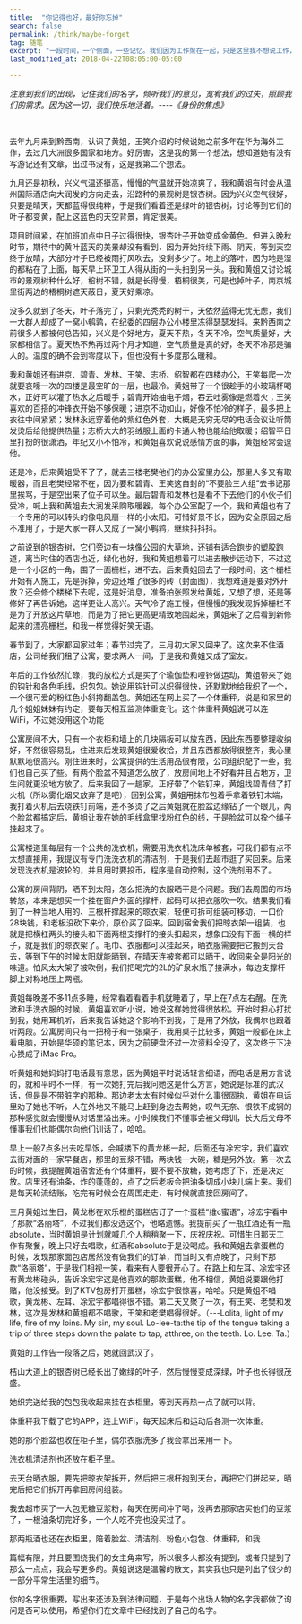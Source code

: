 ```yaml
---
title:  "你记得也好，最好你忘掉"
search: false
permalink: /think/maybe-forget
tag: 随笔
excerpt: "一段时间，一个侧面，一些记忆。我们因为工作聚在一起，只是这里我不想说工作，只想说说你"
last_modified_at: 2018-04-22T08:05:00-05:00

---
```




*注意到我们的出现，记住我们的名字，倾听我们的意见，宽宥我们的过失，照顾我们的需求。因为这一切，我们快乐地活着。----《身份的焦虑》*

​        

去年九月来到黔西南，认识了黄姐，王笑介绍的时候说她之前多年在华为海外工作，去过几大洲很多国家和地方。好厉害，这是我的第一个想法，想知道她有没有写游记还有文章，出过书没有，这是我第二个想法。

九月还是初秋，兴义气温还挺高，慢慢的气温就开始凉爽了，我和黄姐有时会从温州国际酒店向大润发的方向走去，沿路种的景观树是银杏树。因为兴义空气很好，只要是晴天，天都蓝得很纯粹，于是我们看着还是绿叶的银杏树，讨论等到它们的叶子都变黄，配上这蓝色的天空背景，肯定很美。

项目时间紧，在加班加点中日子过得很快，银杏叶子开始变成金黄色。但进入晚秋时节，期待中的黄叶蓝天的美景却没有看到，因为开始持续下雨、阴天，等到天空终于放晴，大部分叶子已经被雨打风吹去，没剩多少了。地上的落叶，因为地是湿的都粘在了上面，每天早上环卫工人得从街的一头扫到另一头。我和黄姐又讨论城市的景观树种什么好，榕树不错，就是长得慢，梧桐很美，可是也掉叶子，南京城里街两边的梧桐树遮天蔽日，夏天好乘凉。

没多久就到了冬天，叶子落完了，只剩光秃秃的树干，天依然蓝得无忧无虑，我们一大群人却成了一窝小鹌鹑，在纪委的四层办公小楼里冻得瑟瑟发抖。来黔西南之前很多人都被何总告知，兴义是个好地方，夏天不热，冬天不冷，空气质量好，大家都相信了。夏天热不热再过两个月才知道，空气质量是真的好，冬天不冷那是骗人的。温度的确不会到零度以下，但也没有十多度那么暖和。

我和黄姐还有进京、碧青、发林、王笑、志桥、绍智都在四楼办公，王笑每爬一次就要哀嚎一次的四楼是最空旷的一层，也最冷。黄姐带了一个很趁手的小玻璃杯喝水，正好可以灌了热水之后暖手；碧青开始抽电子烟，吞云吐雾像是燃着火；王笑喜欢的百搭的冲锋衣开始不够保暖；进京不动如山，好像不怕冷的样子，最多把上衣往中间紧紧；发林永远穿着他的紫红色外套，大概是无穷无尽的电话会议让听筒发烫后给他提供热量；志桥大大的羽绒服上面的卡通人物也能给他取暖；绍智平日里打扮的很潇洒，年纪又小不怕冷，和黄姐喜欢说说感情方面的事，黄姐经常会逗他。

还是冷，后来黄姐受不了了，就去三楼老樊他们的办公室里办公，那里人多又有取暖器，而且老樊经常不在，因为要和碧青、王笑这自封的“不要脸三人组”去书记那里挨骂，于是空出来了位子可以坐。最后碧青和发林也是看不下去他们的小伙子们受冷，喊上我和黄姐去大润发采购取暖器，每个办公室配了一个，我和黄姐也有了一个专用的可以转头的像电风扇一样的小太阳。可惜好景不长，因为安全原因之后不准用了，于是大家一群人又成了一窝小鹌鹑，继续抖抖抖。

之前说到的银杏树，它们旁边有一块像公园的大草地，还铺有适合跑步的塑胶跑道，离当时住的酒店也近，绿化也好，我和黄姐想着可以进去散步运动下，不过这是一个小区的一角，围了一面栅栏，进不去。后来黄姐回去了一段时间，这个栅栏开始有人施工，先是拆掉，旁边还堆了很多的砖（封面图），我想难道是要对外开放？还会修个楼梯下去呢，这是好消息，准备拍张照发给黄姐，又想了想，还是等修好了再告诉她，这样更让人高兴。天气冷了施工慢，但慢慢的我发现拆掉栅栏不是为了开放这片草地，而是为了把它更高更精致地围起来，黄姐来了之后看到新修起来的漂亮栅栏，和我一样觉得好笑无语。

春节到了，大家都回家过年；春节过完了，三月初大家又回来了。这次来不住酒店，公司给我们租了公寓，要求两人一间，于是我和黄姐又成了室友。

年后的工作依然忙碌，我的放松方式是买了个瑜伽垫和哑铃做运动，黄姐带来了她的钩针和各色毛线，织包包。她说用钩针可以织得很快，还默默地给我织了一个，一个很可爱的粉红色小斜挎翻盖包。黄姐还在网上买了一个体重秤，说是和家里的几个姐姐妹妹有约定，要每天相互监测体重变化。这个体重秤黄姐说可以连WiFi，不过她没用这个功能

公寓房间不大，只有一个衣柜和墙上的几块隔板可以放东西，因此东西要整理收纳好，不然很容易乱，住进来后发现黄姐很爱收拾，并且东西都放得很整齐，我心里默默地很高兴。刚住进来时，公寓提供的生活用品很有限，公司组织配了一些，我们也自己买了些。有两个脸盆不知道怎么放了，放房间地上不好看并且占地方，卫生间就更没地方放了。后来我回了一趟家，正好带了个铁钉来，黄姐找碧青借了打火机（所以雾化烟又放弃了是吧），回到公寓，黄姐用抹布包着手拿着铁钉末端，我打着火机后去烧铁钉前端，差不多烫了之后黄姐就在脸盆边缘钻了一个眼儿，两个脸盆都搞定后，黄姐让我在她的毛线盒里找粉红色的线，于是脸盆可以拴个绳子挂起来了。

公寓楼道里每层有一个公共的洗衣机，需要用洗衣机洗床单被套，可我们都有点不太想直接用，我提议有专门洗洗衣机的清洁剂，于是我们去超市逛了买回来。后来发现洗衣机是波轮的，并且用时要投币，程序是自动控制，这个洗剂用不了。

公寓的房间背阴，晒不到太阳，怎么把洗的衣服晒干是个问题。我们去周围的市场转悠，本来是想买一个挂在窗户外面的撑杆，起码可以把衣服吹一吹。结果我们看到了一种当地人用的、三根杆撑起来的晾衣架，轻便可拆可组装可移动，一口价28块钱，和老板没砍下来价，原价买了回来。回到宿舍我们把晾衣架一组装，也就是把横杠两头的接头和下面两根支撑杆的接头扣起来，想象口没有下面一横的样子，就是我们的晾衣架了。毛巾、衣服都可以挂起来，晒衣服需要把它搬到天台去，等到下午的时候太阳就能晒到，在晴天连被套都可以晒干，收回来全是阳光的味道。怕风太大架子被吹倒，我们把喝完的2L的矿泉水瓶子接满水，每边支撑杆脚上对称地压上两瓶。

黄姐每晚差不多11点多睡，经常看着看着手机就睡着了，早上在7点左右醒。在洗漱和手洗衣服的时候，黄姐喜欢听小说，她说这样她觉得很放松。开始时担心打扰到我，她用耳机听，后来我告诉她这个影响不到我，于是用了外放，我偶尔也跟着听两段。公寓房间只有一把椅子和一张桌子，我用桌子比较多，黄姐一般都在床上看电脑，开始是华硕的笔记本，因为之前硬盘坏过一次资料全没了，这次终于下决心换成了iMac Pro。

听黄姐和她妈妈打电话最有意思，因为黄姐平时说话轻言细语，而电话是用方言说的，就和平时不一样，有一次她打完后我问她这是什么方言，她说是标准的武汉话，但是是不带脏字的那种。那边老太太有时候似乎对什么事很固执，黄姐在电话里劝了她也不听，人在外地又不能马上赶到身边去帮她，叹气无奈、恨铁不成钢的那种感觉就会慢慢从对话里溢出来。小时候我们不懂事会被父母训，长大后父母不懂事我们也能偶尔向他们训话了，哈哈。

早上一般7点多出去吃早饭，会喊楼下的黄龙彬一起，后面还有凃宏宇，我们喜欢去街对面的一家早餐店，那里的豆浆不错，两块钱一大碗，糖是另外放。第一次去的时候，我提醒黄姐宿舍还有个体重秤，要不要不放糖，她考虑了下，还是决定放。店里还有油条，炸的蓬蓬的，点了之后老板会把油条切成小块儿端上来。我们是每天轮流结账，吃完有时候会在周围走走，有时候就直接回房间了。

三月黄姐过生日，黄龙彬在欢乐橙的蛋糕店订了一个蛋糕“维c蜜语”，凃宏宇看中了那款“洛丽塔”，不过我们都没选这个，他略遗憾。我提前买了一瓶红酒还有一瓶absolute，当时黄姐是计划就喊几个人稍稍聚一下，庆祝庆祝。可惜生日那天工作有聚餐，晚上只好去唱歌，红酒和absolute于是没喝成。我和黄姐去拿蛋糕的时候，发现那家面包店居然没有做我们的订单，而当时又有点晚了，只剩下那款“洛丽塔”，于是我们相视一笑，看来有人要很开心了。在路上和左耳、凃宏宇还有黄龙彬碰头，告诉凃宏宇这是他喜欢的那款蛋糕，他不相信，黄姐说要跟他打赌，他没接受。到了KTV包房打开蛋糕，凃宏宇很惊喜，哈哈。只是黄姐不唱歌，黄龙彬、左耳、凃宏宇都唱得很不错。第二天又聚了一次，有王笑、老樊和发林，这次是发林和黄姐都不唱歌，王笑和老樊唱得很好。（---Lolita, light of my life, fire of my loins. My sin, my soul. Lo-lee-ta:the tip of the tongue taking a trip of three steps down the palate to tap, atthree, on the teeth. Lo. Lee. Ta.）

黄姐的工作告一段落之后，她就回武汉了。

桔山大道上的银杏树已经长出了嫩绿的叶子，然后慢慢变成深绿，叶子也长得很茂盛。

她织完送给我的包包我收起来挂在衣柜里，等到天再热一点了就可以背。

体重秤我下载了它的APP，连上WiFi，每天起床后和运动后各测一次体重。

她的那个脸盆也收在柜子里，偶尔衣服洗多了我会拿出来用一下。

洗衣机清洁剂也还放在柜子里。

去天台晒衣服，要先把晾衣架拆开，然后把三根杆抱到天台，再把它们拼起来，晒完后把它们拆开再拿回房间组装。

我去超市买了一大包无糖豆浆粉，每天在房间冲了喝，没再去那家店买他们的豆浆了，一根油条切完好多，一个人吃不完也没买过了。

那两瓶酒也还在衣柜里，陪着脸盆、清洁剂、粉色小包包、体重秤，和我

篇幅有限，并且要围绕我们的女主角来写，所以很多人都没有提到，或者只提到了那么一点点，我会写更多的。黄姐说这是温馨的散文，其实我也只是列出了很少的一部分平常生活里的细节。

你的名字很重要，写出来还涉及到法律问题，于是每个出场人物的名字我都做了询问是否可以使用，希望你们在文章中已经找到了自己的名字。

 



 